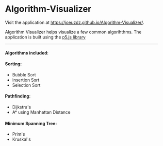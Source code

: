 # Algorithm-Visualizer

Visit the application at https://joeuzdz.github.io/Algorithm-Visualizer/.

Algorithm Visualizer helps visualize a few common algorihthms. The application is built using the [p5.js library](https://p5js.org/reference/)

---

#### Algorithms included:

#### Sorting:
* Bubble Sort
* Insertion Sort 
* Selection Sort
#### Pathfinding:
* Dijkstra's
* A* using Manhattan Distance
#### Minimum Spanning Tree:
* Prim's
* Kruskal's
